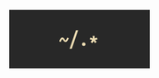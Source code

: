 <p align="center"><img src="./assets/images/dotfiles_black.png" alt="dotfiles"  width=50%;></img></p>



